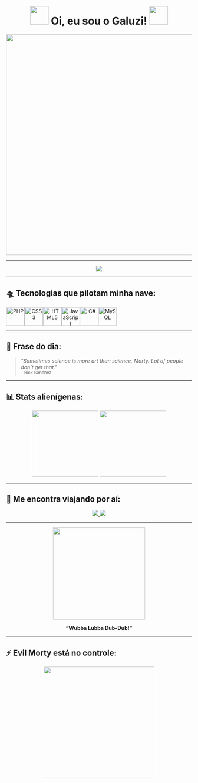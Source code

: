 <h1 align="center">
  <img src="https://media.giphy.com/media/26AHONQ79FdWZhAI0/giphy.gif" width="50" />
  Oi, eu sou o Galuzi!
  <img src="https://media.giphy.com/media/26AHONQ79FdWZhAI0/giphy.gif" width="50" />
</h1>

<p align="center">
  <img src="https://media.giphy.com/media/l0ExdMHUDKteztyfe/giphy.gif" width="600" />
</p>

---

<div align="center">
  <img src="https://readme-typing-svg.demolab.com/?lines=Programador+e+descolado👾;Rick+and+Morty+é+lei🛸;Café%2C+Code+e+Caos☕;Bora+fazer+algo+insano!&font=Fira+Code&center=true&width=440&height=45&color=00FFD1&vCenter=true&size=22" />
</div>

---

## 🛸 Tecnologias que pilotam minha nave:

<div align="center" style="display: flex; flex-direction: row;">
  <img src="https://cdn.jsdelivr.net/gh/devicons/devicon/icons/php/php-original.svg" width="50px" title="PHP"/>
  <img src="https://cdn.jsdelivr.net/gh/devicons/devicon/icons/css3/css3-original.svg" width="50px" title="CSS3"/>
  <img src="https://cdn.jsdelivr.net/gh/devicons/devicon/icons/html5/html5-original.svg" width="50px" title="HTML5"/>
  <img src="https://cdn.jsdelivr.net/gh/devicons/devicon/icons/javascript/javascript-original.svg" width="50px" title="JavaScript"/>
  <img src="https://cdn.jsdelivr.net/gh/devicons/devicon/icons/csharp/csharp-original.svg" width="50px" title="C#"/>
  <img src="https://cdn.jsdelivr.net/gh/devicons/devicon/icons/mysql/mysql-original.svg" width="50px" title="MySQL"/>
</div>

---

## 💬 Frase do dia:

> *"Sometimes science is more art than science, Morty. Lot of people don't get that."*  
> <sub>– Rick Sanchez</sub>

---

## 📊 Stats alienígenas:

<div align="center">
  <img height="180em" src="https://github-readme-stats.vercel.app/api?username=galuzi&show_icons=true&theme=tokyonight&hide_border=false&count_private=true"/>
  <img height="180em" src="https://github-readme-stats.vercel.app/api/top-langs/?username=galuzi&layout=compact&langs_count=7&theme=tokyonight"/>
</div>

---

## 🧪 Me encontra viajando por aí:

<div align="center">
  <a href="https://github.com/galuzi">
    <img src="https://img.shields.io/badge/GitHub-181717?style=for-the-badge&logo=github&logoColor=white"/>
  </a>
  <a href="mailto:seuemail@gmail.com">
    <img src="https://img.shields.io/badge/E--mail-red?style=for-the-badge&logo=gmail&logoColor=white"/>
  </a>
</div>

---

<p align="center">
  <img src="https://media.giphy.com/media/kDcfrr5xZJ1Y/giphy.gif" width="250" />
</p>

<p align="center"><strong>“Wubba Lubba Dub-Dub!”</strong></p>

---

## ⚡ Evil Morty está no controle:

<p align="center">
  <img src="https://media.giphy.com/media/v1.Y2lkPTc5MGI3NjExZGphbWQ4OWpsdGFpcGd6NXJ0MWZodzdoYW8xMmlmNnlmbWc2Y3c5YyZlcD12MV9naWZzX3NlYXJjaCZjdD1n/ErZ8hv5eO92JW/giphy.gif" width="300" />
</p>

